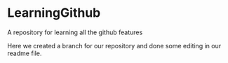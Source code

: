 # LearningGithub
A repository for learning all the github features

Here we created a branch for our repository and done some editing in our readme file.
